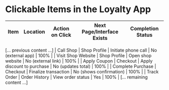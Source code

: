 # Clickable Items in the Loyalty App

| Item | Location | Action on Click | Next Page/Interface Exists | Completion Status |
|------|----------|-----------------|----------------------------|-------------------|
[... previous content ...]
| Call Shop | Shop Profile | Initiate phone call | No (external app) | 100% |
| Visit Shop Website | Shop Profile | Open shop website | No (external link) | 100% |
| Apply Coupon | Checkout | Apply discount to purchase | No (updates total) | 100% |
| Complete Purchase | Checkout | Finalize transaction | No (shows confirmation) | 100% |
| Track Order | Order History | View order status | Yes | 100% |
[... remaining content ...]
